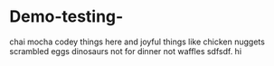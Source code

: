 # Demo-testing-
chai
mocha 
codey things here 
and joyful things like chicken nuggets 
scrambled eggs
dinosaurs not for dinner
not waffles 
sdfsdf. hi
